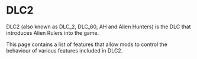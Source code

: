 # DLC2

DLC2 (also known as DLC_2, DLC_60, AH and Alien Hunters) is the DLC that introduces Alien Rulers into the game.

This page contains a list of features that allow mods to control the behaviour of various features included in DLC2.

